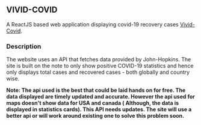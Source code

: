 ## VIVID-COVID

A ReactJS based web application displaying covid-19 recovery cases [Vivid-Covid](https://shreets.github.io/Vivid-Covid/
).

### Description

The website uses an API that fetches data provided by John-Hopkins. The site is built on the note to only show positive COVID-19 statistics and hence only displays total cases and recovered cases - both globally and country wise. 

**Note: The api used is the best that could be laid hands on for free. The data displayed are timely updated and accurate. However the api used for maps doesn't show data for USA and canada ( Although, the data is displayed in statistics cards). This API needs updates. The site will use a better api or will work around existing one to solve this problem soon.**
